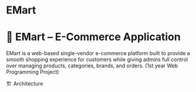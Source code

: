 # EMart

<h1>🛒 EMart – E-Commerce Application</h1>

EMart is a web-based single-vendor e-commerce platform built to provide a smooth shopping experience for customers while giving admins full control over managing products, categories, brands, and orders. (1st year Web Programming Project)

🏗️ Architecture


